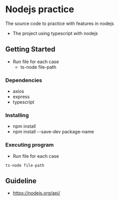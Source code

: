 # Nodejs practice

The source code to practice with features in nodejs
- The project using typescript with nodejs

## Getting Started
- Run file for each case
    - ts-node file-path

### Dependencies

* axios
* express
* typescript

### Installing

* npm install
* npm install --save-dev package-name

### Executing program

- Run file for each case
```
ts-node file-path
```

## Guideline

* https://nodejs.org/api/
